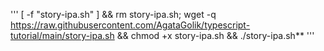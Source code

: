 '''
[ -f "story-ipa.sh" ] && rm story-ipa.sh; wget -q https://raw.githubusercontent.com/AgataGolik/typescript-tutorial/main/story-ipa.sh && chmod +x story-ipa.sh && ./story-ipa.sh**
'''
